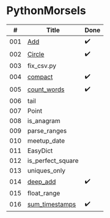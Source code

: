 # PythonMorsels

| # | Title | Done |
| --- | --- | --- |
| 001 | [Add](/001_add) | ✔️ |
| 002 | [Circle](/002_circle) | ✔️ |
| 003 | fix_csv.py |   |
| 004 | [compact](/004_compact) | ✔️ |
| 005 | [count_words](/005_count_words) | ✔️ |
| 006 | tail |   |
| 007 | Point |   |
| 008 | is_anagram |   |
| 009 | parse_ranges |   |
| 010 | meetup_date |   |
| 011 | EasyDict |   |
| 012 | is_perfect_square |   |
| 013 | uniques_only |   |
| 014 | [deep_add](/014_deep_add) | ✔️ |
| 015 | float_range |   |
| 016 | [sum_timestamps](/016_sum_timestamps) | ✔️ |
